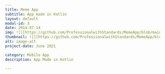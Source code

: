 ```yaml
---
title: Meme App
subtitle: App made in Kotlin
layout: default
modal-id: 3
date: 2014-07-14
img: ![][https://github.com/ProfessionalwithStandards/MemeApp/blob/main/app/src/main/res/drawable/img.png?raw=true]
thumbnail: ![][https://github.com/ProfessionalwithStandards/MemeApp/blob/main/app/src/main/res/drawable/img.png?raw=true]
alt: image-alt
project-date: June 2021

category: Mobile App
description: App Made in Kotlin

---
```

